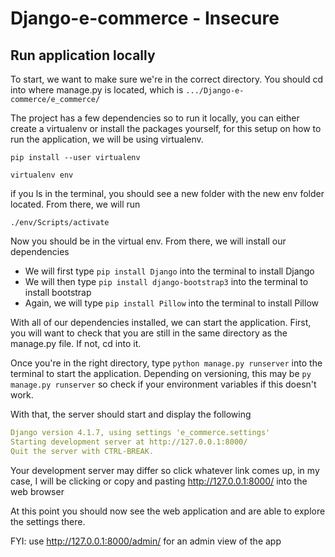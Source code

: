 # Django-e-commerce - Insecure 

## Run application locally

To start, we want to make sure we're in the correct directory.
You should cd into where manage.py is located, which is `.../Django-e-commerce/e_commerce/`

The project has a few dependencies so to run it locally, you can either create a virtualenv
or install the packages yourself, for this setup on how to run the application, we will be using virtualenv.

``
pip install --user virtualenv
``

``
virtualenv env
``

if you ls in the terminal, you should see a new folder with the new env folder located.
From there, we will run 

``
./env/Scripts/activate
``

Now you should be in the virtual env. From there, we will install our dependencies

- We will first type `pip install Django` into the terminal to install Django
- We will then type `pip install django-bootstrap3` into the terminal to install bootstrap
- Again, we will type `pip install Pillow` into the terminal to install Pillow

With all of our dependencies installed, we can start the application. 
First, you will want to check that you are still in the same directory as the manage.py file. If not, cd into it. 

Once you're in the right directory, type `python manage.py runserver` into the terminal to start the application.
Depending on versioning, this may be `py manage.py runserver` so check if your environment variables if this doesn't work.

With that, the server should start and display the following

```yaml
Django version 4.1.7, using settings 'e_commerce.settings'
Starting development server at http://127.0.0.1:8000/
Quit the server with CTRL-BREAK.
```

Your development server may differ so click whatever link comes up, in my case, I will be clicking or copy and pasting 
http://127.0.0.1:8000/ into the web browser

At this point you should now see the web application and are able to explore the settings there. 

FYI: use http://127.0.0.1:8000/admin/ for an admin view of the app